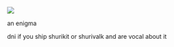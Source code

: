 ![](https://komarev.com/ghpvc/?username=starfollower&label=&color=B4E615)

an enigma

dni if you ship shurikit or shurivalk and are vocal about it
